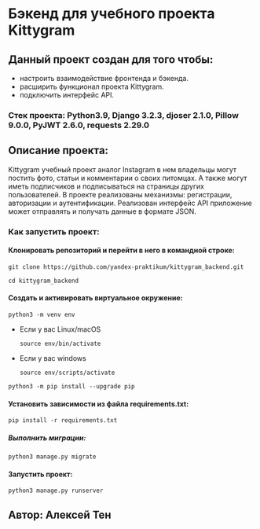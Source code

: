 # Бэкенд для учебного проекта Kittygram
## Данный проект создан для того чтобы: 
- настроить взаимодействие фронтенда и бэкенда.
- расширить функционал проекта Kittygram.
- подключить интерфейс API.
### Стек проекта: Python3.9, Django 3.2.3, djoser 2.1.0, Pillow 9.0.0, PyJWT 2.6.0, requests 2.29.0
## Описание проекта:
Kittygram учебный проект аналог Instagram в нем владельцы могут постить фото, статьи и комментарии о своих питомцах. А также могут иметь подписчиков и подписываться на страницы других пользователей. В проекте реализованы механизмы: регистрации, авторизации и аутентификации. Реализован интерфейс API приложение может отправлять и получать данные в формате JSON.
### Как запустить проект:
#### Клонировать репозиторий и перейти в него в командной строке:

```
git clone https://github.com/yandex-praktikum/kittygram_backend.git
```

```
cd kittygram_backend
```

#### Cоздать и активировать виртуальное окружение:

```
python3 -m venv env
```

* Если у вас Linux/macOS

    ```
    source env/bin/activate
    ```

* Если у вас windows

    ```
    source env/scripts/activate
    ```

```
python3 -m pip install --upgrade pip
```

#### Установить зависимости из файла requirements.txt:

```
pip install -r requirements.txt
```

##### Выполнить миграции:

```
python3 manage.py migrate
```

#### Запустить проект:

```
python3 manage.py runserver
```
## Автор: Алексей Тен
